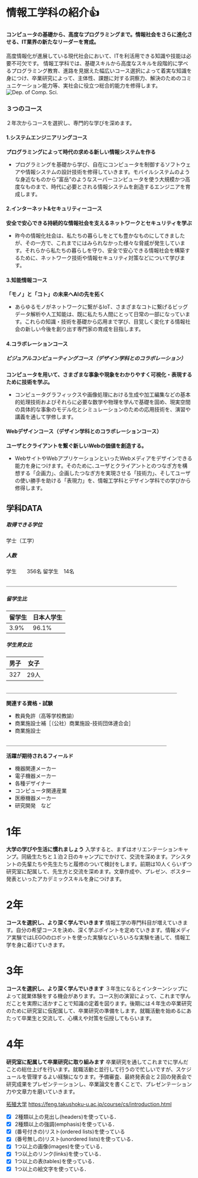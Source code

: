 # 情報工学科の紹介:+1:
<!-- Markdown記法を使って学科の紹介ページを作る -->
#### コンピュータの基礎から、高度なプログラミングまで。情報社会をさらに進化させる、IT業界の新たなリーダーを育成。

高度情報化が進展している現代社会において、ITを利活用できる知識や技能は必要不可欠です。
情報工学科では、基礎スキルから高度なスキルを段階的に学べるプログラミング教育、進路を見据えた幅広いコース選択によって着実な知識を身につけ、卒業研究によって、主体性、課題に対する洞察力、解決のためのコミュニケーション能力等、実社会に役立つ総合的能力を修得します。
![Dep. of Comp. Sci.](https://feng.takushoku-u.ac.jp/albums/abm00004330.jpg "情報工学科")

### ３つのコース
２年次からコースを選択し、専門的な学びを深めます。

#### 1.システムエンジニアリングコース
**プログラミングによって時代の求める新しい情報システムを作る**
- プログラミングを基礎から学び、自在にコンピュータを制御するソフトウェアや情報システムの設計技術を修得していきます。モバイルシステムのような身近なものから“富岳”のようなスーパーコンピュータを使う大規模かつ高度なものまで、時代に必要とされる情報システムを創造するエンジニアを育成します。
#### 2.インターネット&セキュリティーコース
**安全で安心できる持続的な情報社会を支えるネットワークとセキュリティを学ぶ**
- 昨今の情報化社会は、私たちの暮らしをとても豊かなものにしてきましたが、その一方で、これまでにはみられなかった様々な脅威が発生しています。それらから私たちの暮らしを守り、安全で安心できる情報社会を構築するために、ネットワーク技術や情報セキュリティ対策などについて学びます。

#### 3.知能情報コース
**「モノ」と「コト」の未来へAIの先を拓く**
- あらゆるモノがネットワークに繋がるIoT、さまざまなコトに繋げるビッグデータ解析や人工知能は、既に私たち人間にとって日常の一部になっています。これらの知識・技術を基礎から応用まで学び、目覚しく変化する情報社会の新しい今後を創り出す専門家の育成を目指します。

#### 4.コラボレーションコース
##### ビジュアルコンピューティングコース（デザイン学科とのコラボレーション）
**コンピュータを用いて、さまざまな事象や現象をわかりやすく可視化・表現するために技術を学ぶ。**
- コンピュータグラフィックスや画像処理における生成や加工編集などの基本的処理技術およびそれらに必要な数学や物理を学んで基礎を固め、現実空間の具体的な事象のモデル化とシミュレーションのための応用技術を、演習や講義を通して学修します。

#### Webデザインコース（デザイン学科とのコラボレーションコース）
**ユーザとクライアントを繋ぐ新しいWebの価値を創造する。**
- WebサイトやWebアプリケーションといったWebメディアをデザインできる能力を身につけます。そのために､ユーザとクライアントとのつなぎ方を構想する「企画力」、企画したつなぎ方を実現させる「技術力」、そしてユーザの使い勝手を助ける「表現力」を、情報工学科とデザイン学科での学びから修得します。

## 学科DATA
##### 取得できる学位
学士（工学）
##### 人数
学生　　356名
留学生　14名

＿＿＿＿＿＿＿＿＿＿＿＿＿＿＿＿＿＿＿＿＿＿＿＿＿＿＿＿＿＿＿＿＿

##### 留学生比
|留学生|日本人学生|
|:---|:---|
|3.9%|96.1%| 
##### 学生男女比
|男子|女子|
|:---|:---:|
|327|29人|

＿＿＿＿＿＿＿＿＿＿＿＿＿＿＿＿＿＿＿＿＿＿＿＿＿＿＿＿＿＿＿＿＿

**関連する資格・試験**
- 教員免許（高等学校教諭）
- 商業施設士補［（公社）商業施設-技術団体連合会］
- 商業施設士

＿＿＿＿＿＿＿＿＿＿＿＿＿＿＿＿＿＿＿＿＿＿＿＿＿＿＿＿＿＿＿

**活躍が期待されるフィールド**
- 機器関連メーカー
- 電子機器メーカー
- 各種デザイナー
- コンピュータ関連産業
- 医療機器メーカー
- 研究開発　など
# 1年
**大学の学びや生活に慣れましょう**
入学すると、まずはオリエンテーションキャンプ。同級生たちと１泊２日のキャンプにでかけて、交流を深めます。アシスタントの先輩たちや先生たちと履修のついて検討をします。前期は10人くらいずつ研究室に配属して、先生方と交流を深めます。文章作成や、プレゼン、ポスター発表といったアカデミックスキルを身につけます。
# 2年
**コースを選択し、より深く学んでいきます**
情報工学の専門科目が増えていきます。自分の希望コースを決め、深く学ぶポイントを定めていきます。情報メディア実験ではLEGOのロボットを使った実験などいろいろな実験を通して、情報工学を身に着けていきます。
# 3年
**コースを選択し、より深く学んでいきます**
３年生になるとインターンシップによって就業体験をする機会があります。コース別の演習によって、これまで学んだことを実際に活かすことで知識の定着を図ります。後期には４年生の卒業研究のために研究室に仮配属して、卒業研究の準備をします。就職活動を始めるにあたって卒業生と交流して、心構えや対策を伝授してもらいます。
# 4年
**研究室に配属して卒業研究に取り組みます**
卒業研究を通してこれまでに学んだことの総仕上げを行います。就職活動と並行して行うので忙しいですが、スケジュールを管理するよい経験になります。予備審査、最終発表会と２回の発表会で研究成果をプレゼンテーションし、卒業論文を書くことで、プレゼンテーション力や文章力を磨いていきます。

[拓殖大学](http://www.takushoku-u.ac.jp "Takushoku University")
https://feng.takushoku-u.ac.jp/course/cs/introduction.html
<!-- この部分より上に記述を追加して下のチェックボックスで確認する -->
- [x] 2種類以上の見出し(headers)を使っている．
- [x] 2種類以上の強調(emphasis)を使っている．
- [x] (番号付きの)リスト(ordered lists)を使っている
- [x] (番号無しの)リスト(unordered lists)を使っている．
- [x] 1つ以上の画像(images)を使っている．
- [x] 1つ以上のリンク(links)を使っている．
- [x] 1つ以上の表(tables)を使っている．
- [x] 1つ以上の絵文字を使っている．

